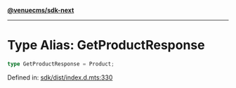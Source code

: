 [**@venuecms/sdk-next**](../Index.md)

***

# Type Alias: GetProductResponse

```ts
type GetProductResponse = Product;
```

Defined in: [sdk/dist/index.d.mts:330](https://github.com/venuecms/sdk/blob/dbe1bd3b5606b46905e3e9cba86e4c1f6af6def7/packages/sdk/dist/index.d.mts#L330)
